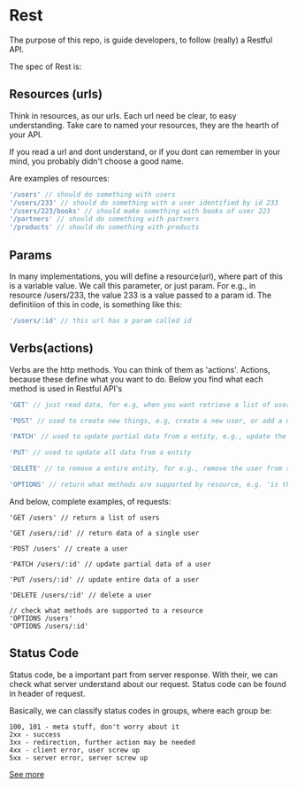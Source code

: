 # Rest

The purpose of this repo, is guide developers, to follow (really) a Restful API.

The spec of Rest is:

## Resources (urls)

Think in resources, as our urls. Each url need be clear, to easy understanding. Take care to named your resources, they are the hearth of your API. 

If you read a url and dont understand, or if you dont can remember in your mind, you probably didn't choose a good name.

Are examples of resources:

```js
'/users' // should do something with users
'/users/233' // should do something with a user identified by id 233 
'/users/223/books' // should make something with books of user 223
'/partners' // should do something with partners
'/products' // should do something with products
```

## Params

In many implementations, you will define a resource(url), where part of this is a variable value. We call this parameter, or just param. For e.g., in resource /users/233, the value 233 is a value passed to a param id. The definitiion of this in code, is something like this:

```js
'/users/:id' // this url has a param called id
```

## Verbs(actions)

Verbs are the http methods. You can think of them as 'actions'.
Actions, because these define what you want to do. Below you find what each method is used in Restful API's

```js
'GET' // just read data, for e.g, when you want retrieve a list of users, or data from a single user

'POST' // used to create new things, e.g, create a new user, or add a new item to a entity, e.g., add a new book to a user.

'PATCH' // used to update partial data from a entity, e.g., update the lastname of an user, or just a email.

'PUT' // used to update all data from a entity

'DELETE' // to remove a entire entity, for e.g., remove the user from system.

'OPTIONS' // return what methods are supported by resource, e.g. 'is the document deletable?'
```

And below, complete examples, of requests:

```http
'GET /users' // return a list of users

'GET /users/:id' // return data of a single user

'POST /users' // create a user

'PATCH /users/:id' // update partial data of a user

'PUT /users/:id' // update entire data of a user

'DELETE /users/:id' // delete a user

// check what methods are supported to a resource
'OPTIONS /users'
'OPTIONS /users/:id'
```

## Status Code

Status code, be a important part from server response. With their, we can check what server understand about our request. Status code can be found in header of request.

Basically, we can classify status codes in groups, where each group be:

```
100, 101 - meta stuff, don't worry about it
2xx - success
3xx - redirection, further action may be needed
4xx - client error, user screw up
5xx - server error, server screw up
```

[See more](https://github.com/darlanmendonca/rest/wiki/Status-Code-2xx)


